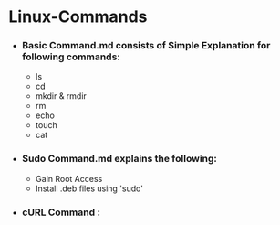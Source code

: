 # Linux-Commands

* ### Basic Command.md consists of Simple Explanation for following commands:
  * ls
  * cd
  * mkdir & rmdir
  * rm 
  * echo 
  * touch
  * cat
  
* ### Sudo Command.md explains the following:
  * Gain Root Access
  * Install .deb files using 'sudo'

* ### cURL Command :

